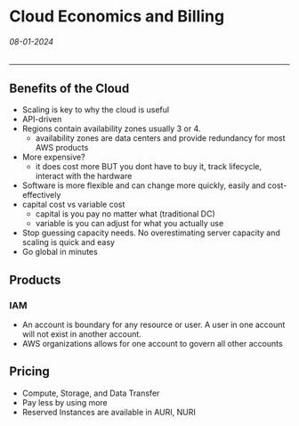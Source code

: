 # Cloud Economics and Billing
###### 08-01-2024
---
## Benefits of the Cloud
- Scaling is key to why the cloud is useful
- API-driven 
- Regions contain availability zones usually 3 or 4. 
	- availability zones are data centers and provide redundancy for most AWS products
- More expensive?
	- it does cost more BUT you dont have to buy it, track lifecycle, interact with the hardware
- Software is more flexible and can change more quickly, easily and cost-effectively
- capital cost vs variable cost
	- capital is you pay no matter what (traditional DC) 
	- variable is you can adjust for what you actually use
- Stop guessing capacity needs. No overestimating server capacity and scaling is quick and easy
- Go global in minutes
## Products
### IAM
- An account is boundary for any resource or user. A user in one account will not exist in another account.
- AWS organizations allows for one account to govern all other accounts
## Pricing
- Compute, Storage, and Data Transfer
- Pay less by using more
- Reserved Instances are available in AURI, NURI